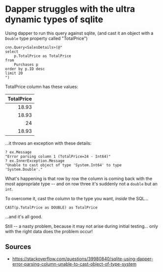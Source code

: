 ﻿# Dapper struggles with the ultra dynamic types of sqlite

Using dapper to run this query against sqlite, (and cast it an object with a `Double` type property called "TotalPrice")

	cnn.Query<SalesDetails>(@"
	select
		p.TotalPrice as TotalPrice
	from
		Purchases p
	order by p.ID desc
	limit 20
	")

TotalPrice column has these values:

|TotalPrice|
|----:|
|18.93|
|18.93|
|24|
|18.93|

...it throws an exception with these details:

	? ex.Message
	"Error parsing column 1 (TotalPrice=24 - Int64)"
	? ex.InnerException.Message
	"Unable to cast object of type 'System.Int64' to type 'System.Double'."

What's happening is that row by row the column is coming back with the most appropriate type -- and on row three it's suddenly not a `double` but an `int`.

To overcome it, cast the column to the type you want, *inside* the SQL...

	CAST(p.TotalPrice as DOUBLE) as TotalPrice

...and it's all good.

Still -- a nasty problem, because it may not arise during initial testing... only with the right data does the problem occur!

## Sources

 - <https://stackoverflow.com/questions/39980840/sqlite-using-dapper-error-parsing-column-unable-to-cast-object-of-type-system>